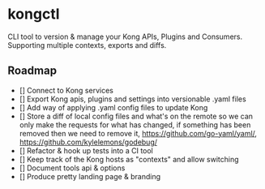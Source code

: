 # kongctl

CLI tool to version & manage your Kong APIs, Plugins and Consumers. Supporting multiple contexts, exports and diffs.

## Roadmap
 - [] Connect to Kong services
 - [] Export Kong apis, plugins and settings into versionable .yaml files
 - [] Add way of applying .yaml config files to update Kong
 - [] Store a diff of local config files and what's on the remote so we can only make the requests for what has changed, if something has been removed then we need to remove it, https://github.com/go-yaml/yaml/, https://github.com/kylelemons/godebug/
 - [] Refactor & hook up tests into a CI tool
 - [] Keep track of the Kong hosts as "contexts" and allow switching
 - [] Document tools api & options
 - [] Produce pretty landing page & branding